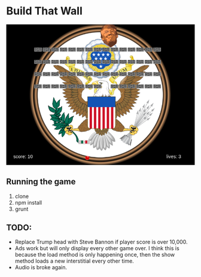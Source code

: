 # Build That Wall

![alt text][logo]

[logo]: /src/NotInBuild/screenshot.png

## Running the game

  1. clone
  2. npm install
  3. grunt

## TODO:

  * Replace Trump head with Steve Bannon if player score is over 10,000.
  * Ads work but will only display every other game over. I think this is because the load method is only happening once, then the show method loads a new interstitial every other time.
  * Audio is broke again.
